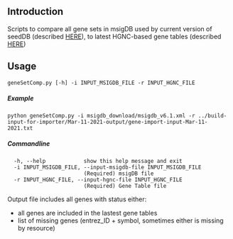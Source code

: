 ## Introduction
Scripts to compare all gene sets in msigDB used by current version of seedDB (described [HERE](https://github.com/cBioPortal/datahub/blob/gene_update_doc/seedDB/Release-Notes.md#seed-database-schema-273)), to latest HGNC-based gene tables (described [HERE](https://github.com/cBioPortal/datahub-study-curation-tools/blob/master/gene-table-update/build-input-for-importer/Mar-11-2021-output/gene-import-input-Mar-11-2021.txt))

## Usage
```
geneSetComp.py [-h] -i INPUT_MSIGDB_FILE -r INPUT_HGNC_FILE
```
##### Example
```
python geneSetComp.py -i msigdb_download/msigdb_v6.1.xml -r ../build-input-for-importer/Mar-11-2021-output/gene-import-input-Mar-11-2021.txt
```
##### Commandline
```
  -h, --help            show this help message and exit
  -i INPUT_MSIGDB_FILE, --input-msigdb-file INPUT_MSIGDB_FILE
                        (Required) msigDB file
  -r INPUT_HGNC_FILE, --input-hgnc-file INPUT_HGNC_FILE
                        (Required) Gene Table file
```

Output file includes all genes with status either:
- all genes are included in the lastest gene tables 
- list of missing genes (entrez_ID + symbol, sometimes either is missing by resource)

